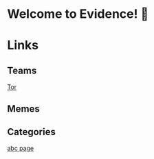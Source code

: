 # Welcome to Evidence! 👋

# Links

## Teams
[Tor](teams/tor)


## Memes


## Categories
[abc page](cats/abc/page)
